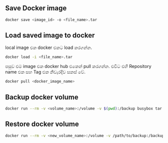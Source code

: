 ## Save Docker image
```bash
docker save <image_id> -o <file_name>.tar
```

## Load saved image to docker
local image එක docker එකට load කරගන්න.
```bash
docker load -i <file_name>.tar
```

පසුව එම image එක docker hub එකෙන් pull කරගන්න. එවිට එහි Repository name  එක සහ Tag එක නිවැරදිව සකස් වේ.
```bash
docker pull <docker_image_name>
```

## Backup docker volume
```bash
docker run --rm -v <volume_name>:/volume -v $(pwd):/backup busybox tar cvf /backup/volume-backup.tar /volume
```

## Restore docker volume
```bash
docker run --rm -v <new_volume_name>:/volume -v /path/to/backup:/backup busybox tar xvf /backup/volume-backup.tar -C /volume
```
